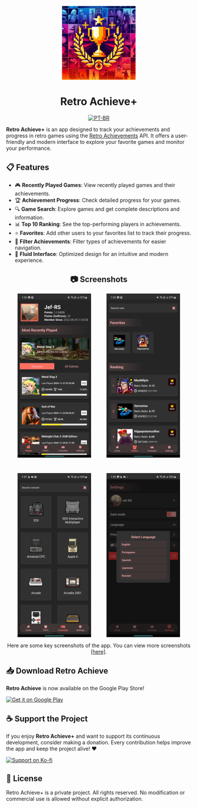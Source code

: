 <div align="center">
  <img src="assets/icon.png" width="200" alt="Retro Achieve+ logo" />
</div>

<h1 align="center">
  Retro Achieve+
</h1>

<div align="center">

[![PT-BR](https://img.shields.io/badge/lang-pt--BR-green)](docs/README.pt-BR.md)

</div>

**Retro Achieve+** is an app designed to track your achievements and progress in retro games using the [Retro Achievements](https://retroachievements.org/) API. It offers a user-friendly and modern interface to explore your favorite games and monitor your performance.

## 📋 Features

- 🎮 **Recently Played Games**: View recently played games and their achievements.
- 🏆 **Achievement Progress**: Check detailed progress for your games.
- 🔍 **Game Search**: Explore games and get complete descriptions and information.
- 📊 **Top 10 Ranking**: See the top-performing players in achievements.
- ⭐ **Favorites**: Add other users to your favorites list to track their progress.
- 🔎 **Filter Achievements**: Filter types of achievements for easier navigation.
- 🎨 **Fluid Interface**: Optimized design for an intuitive and modern experience.

<h2 align="center">
  📷 Screenshots
</h2>

<div align="center" style="display: flex; justify-content: center; gap: 42px; flex-wrap: wrap;">
  <img src="assets/screenshots/1.png" width="200" alt="Retro Achieve+ screenshot" />
  <img src="assets/screenshots/2.png" width="200" alt="Retro Achieve+ screenshot" />
  <img src="assets/screenshots/9.png" width="200" alt="Retro Achieve+ screenshot" />
  <img src="assets/screenshots/8.png" width="200" alt="Retro Achieve+ screenshot" />
</div>

<p align="center">
  Here are some key screenshots of the app. You can view more screenshots <a href="assets/screenshots">[here]</a>.
</p>


## 📥 Download Retro Achieve

**Retro Achieve** is now available on the Google Play Store!

[![Get it on Google Play](https://upload.wikimedia.org/wikipedia/commons/7/78/Google_Play_Store_badge_EN.svg)](https://play.google.com/store/apps/details?id=com.jetnox.retroachieve)


## ☕ Support the Project

If you enjoy **Retro Achieve+** and want to support its continuous development, consider making a donation. Every contribution helps improve the app and keep the project alive! ❤️

[![Support on Ko-fi](https://ko-fi.com/img/githubbutton_sm.svg)](https://ko-fi.com/jefrs)

## 📜 License

Retro Achieve+ is a private project. All rights reserved. No modification or commercial use is allowed without explicit authorization.
